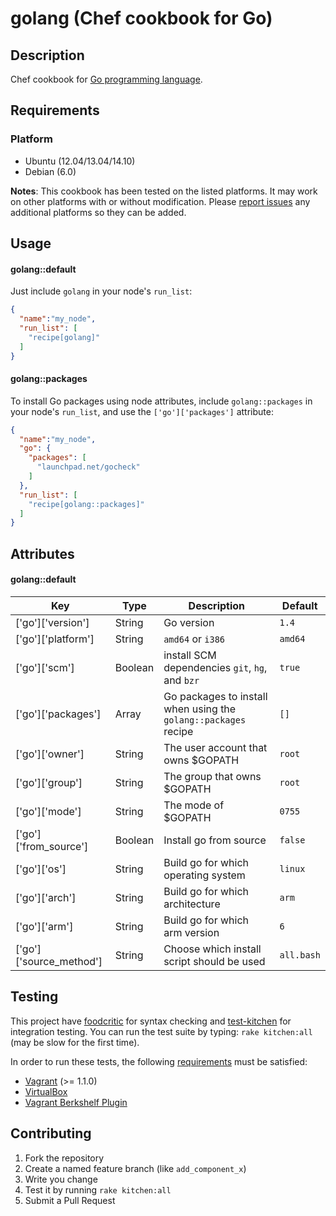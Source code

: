 # golang (Chef cookbook for Go)

## Description

Chef cookbook for [Go programming language](http://golang.org/).

##  Requirements

### Platform

* Ubuntu (12.04/13.04/14.10)
* Debian (6.0)

**Notes**: This cookbook has been tested on the listed platforms. It
may work on other platforms with or without modification. Please
[report issues](https://github.com/NOX73/chef-golang/issues) any additional platforms so they can be added.


## Usage

#### golang::default

Just include `golang` in your node's `run_list`:

```json
{
  "name":"my_node",
  "run_list": [
    "recipe[golang]"
  ]
}
```

#### golang::packages

To install Go packages using node attributes, include `golang::packages` in your node's `run_list`, and use the `['go']['packages']` attribute:

```json
{
  "name":"my_node",
  "go": {
    "packages": [
      "launchpad.net/gocheck"
    ]
  },
  "run_list": [
    "recipe[golang::packages]"
  ]
}
```


## Attributes

#### golang::default

Key | Type | Description | Default
--- | ---- | ----------- | -------
['go']['version'] | String | Go version | `1.4`
['go']['platform'] | String | `amd64` or `i386` | `amd64`
['go']['scm'] | Boolean | install SCM dependencies `git`, `hg`, and `bzr` | `true`
['go']['packages'] | Array | Go packages to install when using the `golang::packages` recipe | `[]`
['go']['owner'] | String | The user account that owns $GOPATH | `root`
['go']['group'] | String | The group that owns $GOPATH | `root`
['go']['mode'] | String | The mode of $GOPATH | `0755`
['go']['from_source'] | Boolean | Install go from source | `false`
['go']['os'] | String | Build go for which operating system | `linux`
['go']['arch'] | String | Build go for which architecture | `arm`
['go']['arm'] | String | Build go for which arm version | `6`
['go']['source_method'] | String | Choose which install script should be used | `all.bash`

## Testing

This project have [foodcritic](https://github.com/acrmp/foodcritic) for syntax checking and
[test-kitchen](https://github.com/opscode/test-kitchen) for integration testing. You can run the test suite by
typing: `rake kitchen:all` (may be slow for the first time).

In order to run these tests, the following
[requirements](https://github.com/opscode/kitchen-vagrant#-requirements) must be
satisfied:

* [Vagrant](http://vagrantup.com/) (>= 1.1.0)
* [VirtualBox](https://www.virtualbox.org/)
* [Vagrant Berkshelf Plugin](http://rubygems.org/gems/vagrant-berkshelf)

## Contributing

1. Fork the repository
2. Create a named feature branch (like `add_component_x`)
3. Write you change
4. Test it by running `rake kitchen:all`
5. Submit a Pull Request
